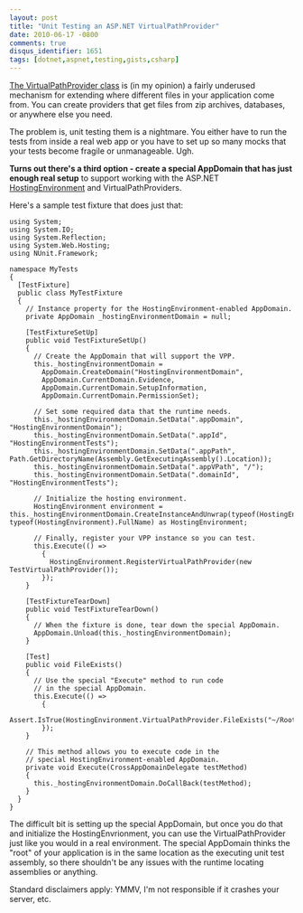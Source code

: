 ```yaml
---
layout: post
title: "Unit Testing an ASP.NET VirtualPathProvider"
date: 2010-06-17 -0800
comments: true
disqus_identifier: 1651
tags: [dotnet,aspnet,testing,gists,csharp]
---
```

[The VirtualPathProvider
class](http://msdn.microsoft.com/en-us/library/system.web.hosting.virtualpathprovider.aspx)
is (in my opinion) a fairly underused mechanism for extending where
different files in your application come from. You can create providers
that get files from zip archives, databases, or anywhere else you need.

The problem is, unit testing them is a nightmare. You either have to run
the tests from inside a real web app or you have to set up so many mocks
that your tests become fragile or unmanageable. Ugh.

**Turns out there's a third option - create a special AppDomain that has
just enough real setup** to support working with the ASP.NET
[HostingEnvironment](http://msdn.microsoft.com/en-us/library/system.web.hosting.hostingenvironment.aspx)
and VirtualPathProviders.

Here's a sample test fixture that does just that:

    using System;
    using System.IO;
    using System.Reflection;
    using System.Web.Hosting;
    using NUnit.Framework;

    namespace MyTests
    {
      [TestFixture]
      public class MyTestFixture
      {
        // Instance property for the HostingEnvironment-enabled AppDomain.
        private AppDomain _hostingEnvironmentDomain = null;

        [TestFixtureSetUp]
        public void TestFixtureSetUp()
        {
          // Create the AppDomain that will support the VPP.
          this._hostingEnvironmentDomain =
            AppDomain.CreateDomain("HostingEnvironmentDomain",
            AppDomain.CurrentDomain.Evidence,
            AppDomain.CurrentDomain.SetupInformation,
            AppDomain.CurrentDomain.PermissionSet);

          // Set some required data that the runtime needs.
          this._hostingEnvironmentDomain.SetData(".appDomain", "HostingEnvironmentDomain");
          this._hostingEnvironmentDomain.SetData(".appId", "HostingEnvironmentTests");
          this._hostingEnvironmentDomain.SetData(".appPath", Path.GetDirectoryName(Assembly.GetExecutingAssembly().Location));
          this._hostingEnvironmentDomain.SetData(".appVPath", "/");
          this._hostingEnvironmentDomain.SetData(".domainId", "HostingEnvironmentTests");

          // Initialize the hosting environment.
          HostingEnvironment environment = this._hostingEnvironmentDomain.CreateInstanceAndUnwrap(typeof(HostingEnvironment).Assembly.FullName, typeof(HostingEnvironment).FullName) as HostingEnvironment;

          // Finally, register your VPP instance so you can test.
          this.Execute(() =>
            {
              HostingEnvironment.RegisterVirtualPathProvider(new TestVirtualPathProvider());
            });
        }

        [TestFixtureTearDown]
        public void TestFixtureTearDown()
        {
          // When the fixture is done, tear down the special AppDomain.
          AppDomain.Unload(this._hostingEnvironmentDomain);
        }

        [Test]
        public void FileExists()
        {
          // Use the special "Execute" method to run code
          // in the special AppDomain.
          this.Execute(() =>
            {
              Assert.IsTrue(HostingEnvironment.VirtualPathProvider.FileExists("~/Root/Folder1/Page1.aspx"));
            });
        }

        // This method allows you to execute code in the
        // special HostingEnvironment-enabled AppDomain.
        private void Execute(CrossAppDomainDelegate testMethod)
        {
          this._hostingEnvironmentDomain.DoCallBack(testMethod);
        }
      }
    }

The difficult bit is setting up the special AppDomain, but once you do
that and initialize the HostingEnvrionment, you can use the
VirtualPathProvider just like you would in a real environment. The
special AppDomain thinks the "root" of your application is in the same
location as the executing unit test assembly, so there shouldn't be any
issues with the runtime locating assemblies or anything.

Standard disclaimers apply: YMMV, I'm not responsible if it crashes your
server, etc.
